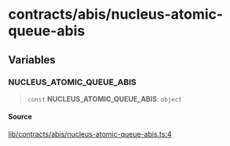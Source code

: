 # contracts/abis/nucleus-atomic-queue-abis

## Variables

### NUCLEUS\_ATOMIC\_QUEUE\_ABIS

> `const` **NUCLEUS\_ATOMIC\_QUEUE\_ABIS**: `object`

#### Source

[lib/contracts/abis/nucleus-atomic-queue-abis.ts:4](https://github.com/PufferFinance/puffer-sdk/blob/280808932462fb6a8d0ebdae8d9ce172e8ad9259/lib/contracts/abis/nucleus-atomic-queue-abis.ts#L4)
